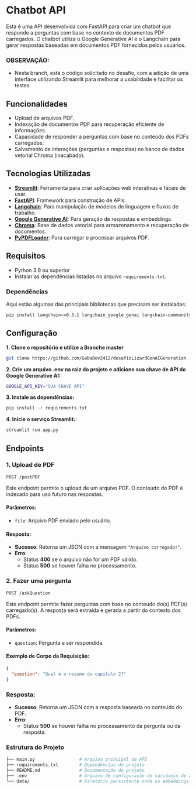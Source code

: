 # Chatbot API

Esta é uma API desenvolvida com FastAPI para criar um chatbot que responde a perguntas com base no contexto de documentos PDF carregados. O chatbot utiliza o Google Generative AI e o Langchain para gerar respostas baseadas em documentos PDF fornecidos pelos usuários.

### OBSERVAÇÃO:
- Nesta branch, está o código solicitado no desafio, com a adição de uma interface utilizando Streamlit para melhorar a usabilidade e facilitar os testes. 

## Funcionalidades

- Upload de arquivos PDF.
- Indexação de documentos PDF para recuperação eficiente de informações.
- Capacidade de responder a perguntas com base no conteúdo dos PDFs carregados.
- Salvamento de interações (perguntas e respostas) no banco de dados vetorial Chroma (inacabado).

## Tecnologias Utilizadas

- **[Streamlit](https://docs.streamlit.io/)**: Ferramenta para criar aplicações web interativas e fáceis de usar.
- **[FastAPI](https://fastapi.tiangolo.com/)**: Framework para construção de APIs.
- **[Langchain](https://langchain.com/)**: Para manipulação de modelos de linguagem e fluxos de trabalho.
- **[Google Generative AI](https://developers.generativeai.google/)**: Para geração de respostas e embeddings.
- **[Chroma](https://docs.trychroma.com/)**: Base de dados vetorial para armazenamento e recuperação de documentos.
- **[PyPDFLoader](https://python.langchain.com/docs/modules/data_connection/document_loaders/integrations/pdf)**: Para carregar e processar arquivos PDF.

## Requisitos

- Python 3.9 ou superior
- Instalar as dependências listadas no arquivo `requirements.txt`.

### Dependências

Aqui estão algumas das principais bibliotecas que precisam ser instaladas:

```bash
pip install langchain~=0.3.1 langchain_google_genai langchain-community langchain-chroma fastapi~=0.115.0 google-generativeai pypdf2 chromadb uvicorn protobuf~=4.25.5 python-multipart~=0.0.5 python-dotenv~=1.0.1 streamlit streamlit-chat
```

## Configuração

**1. Clone o repositório e utilize a Branche master**
```bash
git clone https://github.com/GabaDev2412/desafioLizardGenAIGeneration
```

**2. Crie um arquivo .env na raiz do projeto e adicione sua chave de API do Google Generative AI:**
```bash
GOOGLE_API_KEY="SUA CHAVE API"
```

**3. Instale as dependências:**
```bash
pip install -r requirements.txt
```

**4. Inicie o serviço Streamlit::**
```bash
streamlit run app.py
```

## Endpoints

### 1. Upload de PDF
`POST /postPDF`

Este endpoint permite o upload de um arquivo PDF. O conteúdo do PDF é indexado para uso futuro nas respostas.

#### Parâmetros:
- `file`: Arquivo PDF enviado pelo usuário.

#### Resposta:
- **Sucesso**: Retorna um JSON com a mensagem `"Arquivo carregado!"`.
- **Erro**:
  - Status **400** se o arquivo não for um PDF válido.
  - Status **500** se houver falha no processamento.

### 2. Fazer uma pergunta
`POST /askQuestion`

Este endpoint permite fazer perguntas com base no conteúdo do(s) PDF(s) carregado(s). A resposta será extraída e gerada a partir do contexto dos PDFs.

#### Parâmetros:
- `question`: Pergunta a ser respondida.

#### Exemplo de Corpo da Requisição:
```json
{
  "question": "Qual é o resumo do capítulo 2?"
}
```

### Resposta:
- **Sucesso**: Retorna um JSON com a resposta baseada no conteúdo do PDF.
- **Erro**:
  - Status **500** se houver falha no processamento da pergunta ou da resposta.

### Estrutura do Projeto
```bash
├── main.py                 # Arquivo principal da API
├── requirements.txt        # Dependências do projeto
├── README.md               # Documentação do projeto
├── .env                    # Arquivo de configuração de variáveis de ambiente
└── data/                   # Diretório persistente onde os embeddings vetoriais são armazenados
```
